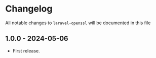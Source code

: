 # Changelog

All notable changes to `laravel-openssl` will be documented in this file

## 1.0.0 - 2024-05-06

- First release.

